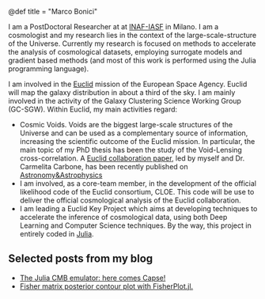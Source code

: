 @def title = "Marco Bonici"

I am a PostDoctoral Researcher at at [INAF-IASF](https://www.iasf-milano.inaf.it/) in
Milano. I am a cosmologist and my research lies in the context of the large-scale-structure
of the Universe. Currently my research is focused on methods to accelerate the analysis of cosmological datasets, employing surrogate models and gradient based methods (and most of this work is performed using the Julia programming language).

I am involved in the [Euclid](https://www.esa.int/Science_Exploration/Space_Science/Euclid_overview) mission of the European Space Agency. Euclid will map the galaxy distribution in about a third of the sky. I am mainly involved in the activity of the Galaxy Clustering Science Working Group (GC-SGW). Within Euclid, my main activities regard:

- Cosmic Voids. Voids are the biggest large-scale structures of the Universe and can be used as a complementary source of information, increasing the scientific outcome of the Euclid mission. In particular, the main topic of my PhD thesis has been the study of the Void-Lensing cross-correlation. A [Euclid collaboration paper](https://arxiv.org/abs/2206.14211), led by myself and Dr. Carmelita Carbone, has been recently published on [Astronomy&Astrophysics](https://www.aanda.org/articles/aa/full_html/2023/02/aa44445-22/aa44445-22.html)
- I am involved, as a core-team member, in the development of the official likelihood code of the Euclid consortium, CLOE. This code will be use to deliver the official cosmological analysis of the Euclid collaboration.
- I am leading a Euclid Key Project which aims at developing techniques to accelerate the inference of cosmological data, using both Deep Learning and Computer Science techniques. By the way, this project in entirely coded in [Julia](https://docs.julialang.org/en/v1/).

## Selected posts from my blog

* [The Julia CMB emulator: here comes Capse!](/blog/capse)
* [Fisher matrix posterior contour plot with FisherPlot.jl.](/blog/fisher-plot)
